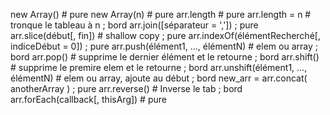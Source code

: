 new Array() # pure
new Array(n) # pure
arr.length # pure
arr.length = n # tronque le tableau à n ; bord
arr.join([séparateur = ',']) ; pure
arr.slice(début[, fin]) # shallow copy ; pure
arr.indexOf(élémentRecherché[, indiceDébut = 0]) ; pure
arr.push(élément1, ..., élémentN) # elem ou array ; bord
arr.pop() # supprime le dernier élément et le retourne ; bord
arr.shift() # supprime le premire elem et le retourne ; bord
arr.unshift(élément1, ..., élémentN) # elem ou array, ajoute au début ; bord
new_arr = arr.concat( anotherArray ) ; pure
arr.reverse()  # Inverse le tab ; bord
arr.forEach(callback[, thisArg]) # pure
